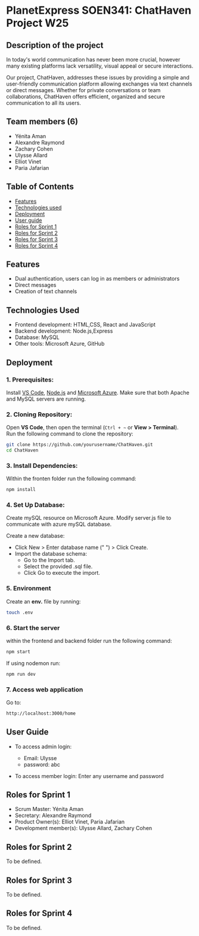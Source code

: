 # PlanetExpress SOEN341: ChatHaven Project W25

## Description of the project
In today's world communication has never been more crucial, however many existing platforms lack versatility, visual appeal or secure interactions.

Our project, ChatHaven, addresses these issues by providing a simple and user-friendly communication platform  allowing exchanges via text channels or direct messages. Whether for private conversations or team collaborations, ChatHaven offers efficient, organized and secure communication to all its users.
## Team members (6)
- Yénita Aman
- Alexandre Raymond
- Zachary Cohen
- Ulysse Allard
- Elliot Vinet
- Paria Jafarian

## Table of Contents
- [Features](#features)
- [Technologies used](#technologies-used)
- [Deployment](#deployment)
- [User guide](#user-guide)
- [Roles for Sprint 1](#roles-for-sprint-1)
- [Roles for Sprint 2](#roles-for-sprint-2)
- [Roles for Sprint 3](#roles-for-sprint-3)
- [Roles for Sprint 4](#roles-for-sprint-4)

## Features
- Dual authentication, users can log in as members or administrators
- Direct messages
- Creation of text channels
## Technologies Used
- Frontend development: HTML,CSS, React and JavaScript
- Backend development: Node.js,Express
- Database: MySQL
- Other tools: Microsoft Azure, GitHub
## Deployment
### 1. Prerequisites:
Install [VS Code](https://code.visualstudio.com/), [Node.js](https://nodejs.org/en) and [Microsoft Azure](https://azure.microsoft.com/en-ca/pricing/purchase-options/azure-account/search?ef_id=_k_Cj0KCQiA-5a9BhCBARIsACwMkJ7jixTq_2VhYRYXeGbxo4Rqaxvroxjl1jVBMdPq5w7b0cba0n6F4REaAgW0EALw_wcB_k_&OCID=AIDcmmqz3gd78m_SEM__k_Cj0KCQiA-5a9BhCBARIsACwMkJ7jixTq_2VhYRYXeGbxo4Rqaxvroxjl1jVBMdPq5w7b0cba0n6F4REaAgW0EALw_wcB_k_&gad_source=1&gclid=Cj0KCQiA-5a9BhCBARIsACwMkJ7jixTq_2VhYRYXeGbxo4Rqaxvroxjl1jVBMdPq5w7b0cba0n6F4REaAgW0EALw_wcB). Make sure that both Apache and MySQL servers are running.
### 2. Cloning Repository:
Open **VS Code**, then open the terminal (`Ctrl + ~` or **View > Terminal**).  
Run the following command to clone the repository:  

```sh
git clone https://github.com/yourusername/ChatHaven.git
cd ChatHaven
``` 
### 3. Install Dependencies:
Within the fronten folder run the following command:
```sh
npm install
```
### 4. Set Up Database:
Create mySQL resource on Microsoft Azure. Modify server.js file to communicate with azure mySQL database.

Create a new database:
- Click New > Enter database name (" ") > Click Create.
- Import the database schema:
    - Go to the Import tab.
    - Select the provided .sql file.
    - Click Go to execute the import.

### 5. Environment
Create an **env.** file by running:
```sh
touch .env
```
### 6. Start the server
within the frontend and backend folder run the following command:
```sh
npm start
```
If using nodemon run:
```sh
npm run dev
```
### 7. Access web application
Go to:
```sh
http://localhost:3000/home
```
## User Guide
- To access admin login: 
    - Email: Ulysse
    - password: abc

- To access member login: 
    Enter any username and password
## Roles for Sprint 1
- Scrum Master: Yénita Aman
- Secretary: Alexandre Raymond
- Product Owner(s): Elliot Vinet, Paria Jafarian
- Development member(s): Ulysse Allard, Zachary Cohen
## Roles for Sprint 2
To be defined.
## Roles for Sprint 3
To be defined.
## Roles for Sprint 4
To be defined.